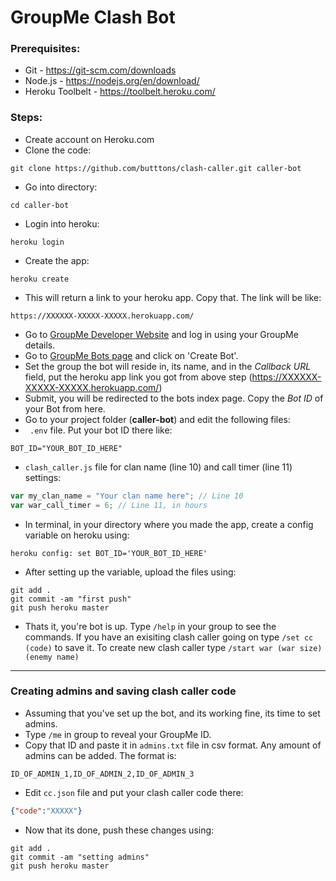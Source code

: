 # GroupMe Clash Bot

### Prerequisites:
 - Git - https://git-scm.com/downloads
 - Node.js - https://nodejs.org/en/download/
 - Heroku Toolbelt - https://toolbelt.heroku.com/

### Steps:
 - Create account on Heroku.com
 - Clone the code:
```
git clone https://github.com/butttons/clash-caller.git caller-bot
```
 - Go into directory:
```
cd caller-bot
```
 - Login into heroku:
```
heroku login
```
 - Create the app:
```
heroku create
```
 - This will return a link to your heroku app. Copy that. The link will be like:
```
https://XXXXXX-XXXXX-XXXXX.herokuapp.com/
```
 - Go to [GroupMe Developer Website](https://dev.groupme.com/) and log in using your GroupMe details.
 - Go to [GroupMe Bots page](https://dev.groupme.com/bots) and click on 'Create Bot'.
 - Set the group the bot will reside in, its name, and in the *Callback URL* field, put the heroku app link you got from above step (https://XXXXXX-XXXXX-XXXXX.herokuapp.com/)
 - Submit, you will be redirected to the bots index page. Copy the *Bot ID* of your Bot from here.
 - Go to your project folder (**caller-bot**) and edit the following files:
 - ``` .env``` file. Put your bot ID there like:
```
BOT_ID="YOUR_BOT_ID_HERE"
```
 - ```clash_caller.js``` file for clan name (line 10) and call timer (line 11) settings:
```javascript
var my_clan_name = "Your clan name here"; // Line 10
var war_call_timer = 6; // Line 11, in hours
```
 - In terminal, in your directory where you made the app, create a config variable on heroku using:
```
heroku config: set BOT_ID='YOUR_BOT_ID_HERE'
```
 - After setting up the variable, upload the files using:
```
git add .
git commit -am "first push"
git push heroku master
```
 - Thats it, you're bot is up. Type ```/help``` in your group to see the commands. If you have an exisiting clash caller going on type ```/set cc (code)``` to save it. To create new clash caller type ```/start war (war size) (enemy name)```

- - -

### Creating admins and saving clash caller code ###
 - Assuming that you've set up the bot, and its working fine, its time to set admins.
 - Type ```/me``` in group to reveal your GroupMe ID.
 - Copy that ID and paste it in ```admins.txt``` file in csv format. Any amount of admins can be added. The format is:
```
ID_OF_ADMIN_1,ID_OF_ADMIN_2,ID_OF_ADMIN_3
```
 - Edit ```cc.json``` file and put your clash caller code there:
```json
{"code":"XXXXX"}
```
 - Now that its done, push these changes using:
```
git add .
git commit -am "setting admins"
git push heroku master
```
